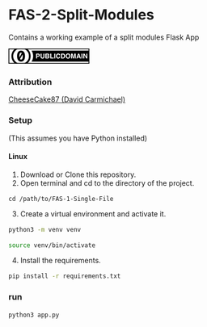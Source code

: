# FAS-2-Split-Modules

Contains a working example of a split modules Flask App

![](https://github.com/creativecommons/cc-assets/blob/main/license_badges/small/cc_zero.svg)

### Attribution

[CheeseCake87 (David Carmichael)](https://github.com/CheeseCake87)

### Setup

(This assumes you have Python installed)

#### Linux

1. Download or Clone this repository.
2. Open terminal and cd to the directory of the project.

```text
cd /path/to/FAS-1-Single-File
```

3. Create a virtual environment and activate it.

```bash
python3 -m venv venv
```

```bash
source venv/bin/activate
```

4. Install the requirements.

```bash
pip install -r requirements.txt
```

### run

```bash
python3 app.py
```
